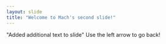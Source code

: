 ```yaml
---
layout: slide
title: "Welcome to Mach's second slide!"
---
```

"Added additional text to slide"
Use the left arrow to go back!
